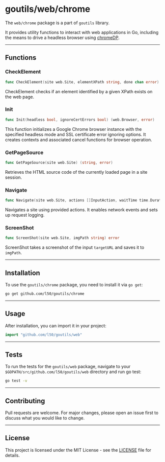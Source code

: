 # goutils/web/chrome

The `web/chrome` package is a part of `goutils` library.

It provides utility functions to interact with web applications
in Go, including the means to drive a headless browser
using [chromeDP](https://github.com/chromedp/chromedp).

---

## Functions

### CheckElement

```go
func CheckElement(site web.Site, elementXPath string, done chan error) error
```

CheckElement checks if an element identified by a given XPath exists on the web page.

### Init

```go
func Init(headless bool, ignoreCertErrors bool) (web.Browser, error)
```

This function initializes a Google Chrome browser instance with the
specified headless mode and SSL certificate error ignoring options.
It creates contexts and associated cancel functions for browser operation.

### GetPageSource

```go
func GetPageSource(site web.Site) (string, error)
```

Retrieves the HTML source code of the currently loaded page in a site session.

### Navigate

```go
func Navigate(site web.Site, actions []InputAction, waitTime time.Duration) error
```

Navigates a site using provided actions. It enables network events
and sets up request logging.

### ScreenShot

```go
func ScreenShot(site web.Site, imgPath string) error
```

ScreenShot takes a screenshot of the input `targetURL` and saves it to `imgPath`.

---

## Installation

To use the `goutils/chrome` package, you need to install it via `go get`:

```bash
go get github.com/l50/goutils/chrome
```

---

## Usage

After installation, you can import it in your project:

```go
import "github.com/l50/goutils/web"
```

---

## Tests

To run the tests for the `goutils/web` package, navigate to
your `$GOPATH/src/github.com/l50/goutils/web` directory
and run go test:

```bash
go test -v
```

---

## Contributing

Pull requests are welcome. For major changes, please
open an issue first to discuss what you would like to change.

---

## License

This project is licensed under the MIT License - see
the [LICENSE](../../LICENSE) file for details.
